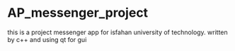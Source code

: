 # AP_messenger_project
this is a project messenger app for isfahan university of technology.
written by c++ and using qt for gui 


